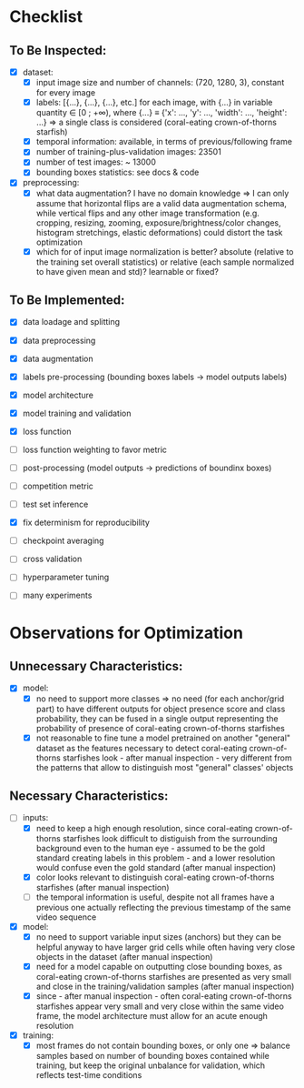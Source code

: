 # Checklist

## To Be Inspected:
- [x] dataset:
    - [x] input image size and number of channels: (720, 1280, 3), constant for every image
    - [x] labels: [{...}, {...}, {...}, etc.] for each image, with {...} in variable quantity ∈ [0 ; +∞), where {...} ≡ {'x': ..., 'y': ..., 'width': ..., 'height': ...} ⇒ a single class is considered (coral-eating crown-of-thorns starfish)
    - [x] temporal information: available, in terms of previous/following frame
    - [x] number of training-plus-validation images: 23501
    - [x] number of test images: ~ 13000
    - [x] bounding boxes statistics: see docs & code
- [x] preprocessing:
    - [x] what data augmentation? I have no domain knowledge ⇒ I can only assume that horizontal flips are a valid data augmentation schema, while vertical flips and any other image transformation (e.g. cropping, resizing, zooming, exposure/brightness/color changes, histogram stretchings, elastic deformations) could distort the task optimization
    - [x] which for of input image normalization is better? absolute (relative to the training set overall statistics) or relative (each sample normalized to have given mean and std)? learnable or fixed?

## To Be Implemented:
- [x] data loadage and splitting
- [x] data preprocessing
- [x] data augmentation
- [x] labels pre-processing (bounding boxes labels → model outputs labels)
- [x] model architecture
- [x] model training and validation
- [x] loss function
- [ ] loss function weighting to favor metric
- [ ] post-processing (model outputs → predictions of boundinx boxes)
- [ ] competition metric
- [ ] test set inference
- [x] fix determinism for reproducibility
- [ ] checkpoint averaging
- [ ] cross validation
- [ ] hyperparameter tuning
- [ ] many experiments


# Observations for Optimization

## Unnecessary Characteristics:
- [x] model:
    - [x] no need to support more classes ⇒ no need (for each anchor/grid part) to have different outputs for object presence score and class probability, they can be fused in a single output representing the probability of presence of coral-eating crown-of-thorns starfishes
    - [x] not reasonable to fine tune a model pretrained on another "general" dataset as the features necessary to detect coral-eating crown-of-thorns starfishes look - after manual inspection - very different from the patterns that allow to distinguish most "general" classes' objects

## Necessary Characteristics:
- [ ] inputs:
    - [x] need to keep a high enough resolution, since coral-eating crown-of-thorns starfishes look difficult to distiguish from the surrounding background even to the human eye - assumed to be the gold standard creating labels in this problem - and a lower resolution would confuse even the gold standard (after manual inspection)
    - [x] color looks relevant to distinguish coral-eating crown-of-thorns starfishes (after manual inspection)
    - [ ] the temporal information is useful, despite not all frames have a previous one actually reflecting the previous timestamp of the same video sequence
- [x] model:
    - [x] no need to support variable input sizes (anchors) but they can be helpful anyway to have larger grid cells while often having very close objects in the dataset (after manual inspection)
    - [x] need for a model capable on outputting close bounding boxes, as coral-eating crown-of-thorns starfishes are presented as very small and close in the training/validation samples (after manual inspection)
    - [x] since - after manual inspection - often coral-eating crown-of-thorns starfishes appear very small and very close within the same video frame, the model architecture must allow for an acute enough resolution
- [x] training:
    - [x] most frames do not contain bounding boxes, or only one ⇒ balance samples based on number of bounding boxes contained while training, but keep the original unbalance for validation, which reflects test-time conditions
